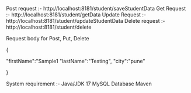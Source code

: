 Post request :- http://localhost:8181/student/saveStudentData
Get Request :- http://localhost:8181/student/getData
Update Request :- http://localhost:8181/student/updateStudentData
Delete request :- http://localhost:8181/student/delete

Request body for Post, Put, Delete

{
   
   "firstName":"Sample1
   "lastName":"Testing",
   "city":"pune"

}

System requirement :-
Java/JDK 17
MySQL Database
Maven

